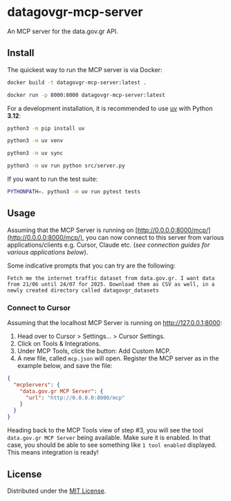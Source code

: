# datagovgr-mcp-server

An MCP server for the data.gov.gr API.

## Install

The quickest way to run the MCP server is via Docker:

```bash
docker build -t datagovgr-mcp-server:latest .

docker run -p 8000:8000 datagovgr-mcp-server:latest
```

For a development installation, it is recommended to use [uv](https://github.com/astral-sh/uv) with 
Python **3.12**:

```bash
python3 -m pip install uv

python3 -m uv venv

python3 -m uv sync

python3 -m uv run python src/server.py
```

If you want to run the test suite:

```bash
PYTHONPATH=. python3 -m uv run pytest tests
```

## Usage

Assuming that the MCP Server is running on [http://0.0.0.0:8000/mcp/](http://0.0.0.0:8000/mcp/), you can now connect to this server from various applications/clients e.g. Cursor, Claude etc.  (*see connection guides for various applications below*).

Some indicative prompts that you can try are the following:

```text
Fetch me the internet traffic dataset from data.gov.gr. I want data from 21/06 until 24/07 for 2025. Download them as CSV as well, in a newly created directory called datagovgr_datasets
```

### Connect to Cursor

Assuming that the localhost MCP Server is running on http://127.0.0.1:8000:

1. Head over to Cursor > Settings... > Cursor Settings.
2. Click on Tools & Integrations.
3. Under MCP Tools, click the button: Add Custom MCP.
4. A new file, called `mcp.json` will open. Register the MCP server as in the example below, and save the file:

```json
{
  "mcpServers": {
    "data.gov.gr MCP Server": {
      "url": "http://0.0.0.0:8000/mcp"
    }
  }
}
```

Heading back to the MCP Tools view of step #3, you will see the tool `data.gov.gr MCP Server` being available. Make sure
it is enabled. In that case, you should be able to see something like `1 tool enabled` displayed. This means integration is ready!

## License

Distributed under the [MIT License](LICENSE).
